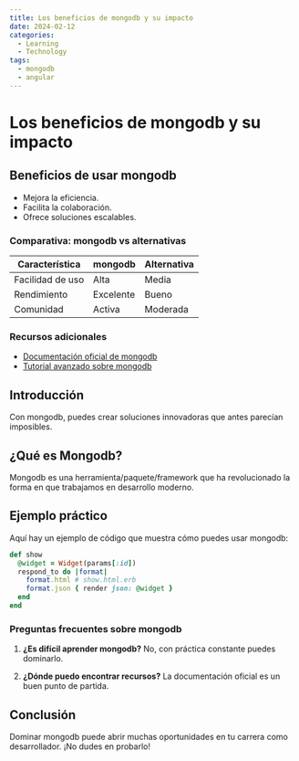 ```yaml
---
title: Los beneficios de mongodb y su impacto
date: 2024-02-12
categories: 
  - Learning
  - Technology
tags:
  - mongodb
  - angular
---
```


# Los beneficios de mongodb y su impacto

## Beneficios de usar mongodb

- Mejora la eficiencia.
- Facilita la colaboración.
- Ofrece soluciones escalables.

### Comparativa: mongodb vs alternativas

| Característica | mongodb | Alternativa |
|---------------|-------------|------------|
| Facilidad de uso | Alta | Media |
| Rendimiento | Excelente | Bueno |
| Comunidad | Activa | Moderada |

### Recursos adicionales

- [Documentación oficial de mongodb](https://example.com)
- [Tutorial avanzado sobre mongodb](https://example.com/tutorial)

## Introducción

Con mongodb, puedes crear soluciones innovadoras que antes parecían imposibles.

## ¿Qué es Mongodb?

Mongodb es una herramienta/paquete/framework que ha revolucionado la forma en que trabajamos en desarrollo moderno.

## Ejemplo práctico

Aquí hay un ejemplo de código que muestra cómo puedes usar mongodb:

```ruby
def show
  @widget = Widget(params[:id])
  respond_to do |format|
    format.html # show.html.erb
    format.json { render json: @widget }
  end
end
```

### Preguntas frecuentes sobre mongodb

1. **¿Es difícil aprender mongodb?**
   No, con práctica constante puedes dominarlo.

2. **¿Dónde puedo encontrar recursos?**
   La documentación oficial es un buen punto de partida.

## Conclusión

Dominar mongodb puede abrir muchas oportunidades en tu carrera como desarrollador. ¡No dudes en probarlo!
